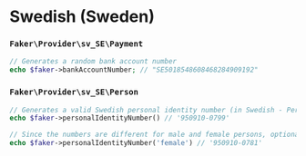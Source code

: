 # Swedish (Sweden)

### `Faker\Provider\sv_SE\Payment`

```php
// Generates a random bank account number
echo $faker->bankAccountNumber; // "SE5018548608468284909192"
```

### `Faker\Provider\sv_SE\Person`

```php
// Generates a valid Swedish personal identity number (in Swedish - Personnummer)
echo $faker->personalIdentityNumber() // '950910-0799'

// Since the numbers are different for male and female persons, optionally you can specify gender.
echo $faker->personalIdentityNumber('female') // '950910-0781'
```
